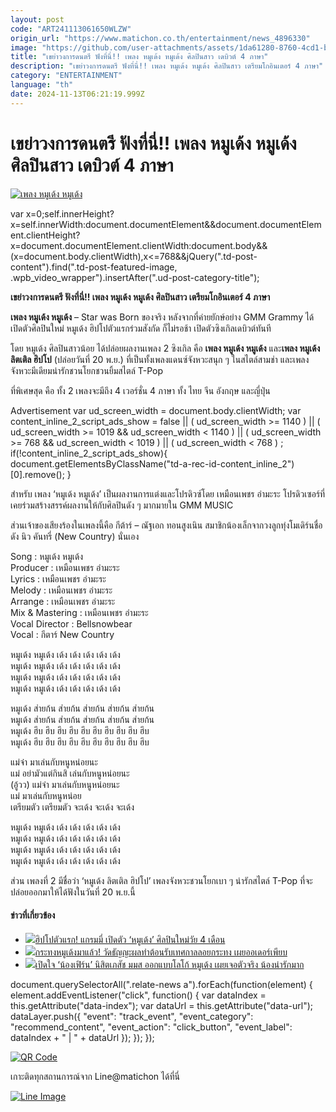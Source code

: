 ```yaml
---
layout: post
code: "ART241113061650WLZW"
origin_url: "https://www.matichon.co.th/entertainment/news_4896330"
image: "https://github.com/user-attachments/assets/1da61280-8760-4cd1-bbe0-9a6bf28dbf4b"
title: "เขย่าวงการดนตรี ฟังที่นี่!! เพลง หมูเด้ง หมูเด้ง ศิลปินสาว เดบิวต์ 4 ภาษา"
description: "เขย่าวงการดนตรี ฟังที่นี่!! เพลง หมูเด้ง หมูเด้ง ศิลปินสาว เตรียมโกอินเตอร์ 4 ภาษา"
category: "ENTERTAINMENT"
language: "th"
date: 2024-11-13T06:21:19.999Z
---
```


# เขย่าวงการดนตรี ฟังที่นี่!! เพลง หมูเด้ง หมูเด้ง ศิลปินสาว เดบิวต์ 4 ภาษา

[![เพลง หมูเด้ง หมูเด้ง](https://www.matichon.co.th/wp-content/uploads/2024/11/sgfh5.jpg "เพลง หมูเด้ง หมูเด้ง")](https://www.matichon.co.th/wp-content/uploads/2024/11/sgfh5.jpg)

var x=0;self.innerHeight?x=self.innerWidth:document.documentElement&&document.documentElement.clientHeight?x=document.documentElement.clientWidth:document.body&&(x=document.body.clientWidth),x<=768&&jQuery(".td-post-content").find(".td-post-featured-image, .wpb\_video\_wrapper").insertAfter(".ud-post-category-title");

**เขย่าวงการดนตรี ฟังที่นี่!! เพลง หมูเด้ง หมูเด้ง ศิลปินสาว เตรียมโกอินเตอร์ 4 ภาษา**

**เพลง หมูเด้ง หมูเด้ง** – Star was Born ของจริง หลังจากที่ค่ายยักษ์อย่าง GMM Grammy ได้เปิดตัวศิลปินใหม่ หมูเด้ง ฮิปโปตัวแรกร่วมสังกัด ก็ไม่รอช้า เปิดตัวซิงเกิลเดบิวต์ทันที

โดย หมูเด้ง ศิลปินสาวน้อย ได้ปล่อยผลงานเพลง 2 ซิงเกิล คือ **เพลง หมูเด้ง หมูเด้ง** และ**เพลง หมูเด้ง ลิตเติล ฮิปโป** (ปล่อยวันที่ 20 พ.ย.) ที่เป็นทั้งเพลงแดนซ์จังหวะสนุก ๆ ในสไตล์สามช่า และเพลงจังหวะมีเดียมน่ารักชวนโยกชวนยิ้มสไตล์ T-Pop

ที่พิเศษสุด คือ ทั้ง 2 เพลงจะมีถึง 4 เวอร์ชั่น 4 ภาษา ทั้ง ไทย จีน อังกฤษ และญี่ปุ่น

Advertisement var ud\_screen\_width = document.body.clientWidth; var content\_inline\_2\_script\_ads\_show = false || ( ud\_screen\_width >= 1140 ) || ( ud\_screen\_width >= 1019 && ud\_screen\_width < 1140 ) || ( ud\_screen\_width >= 768 && ud\_screen\_width < 1019 ) || ( ud\_screen\_width < 768 ) ; if(!content\_inline\_2\_script\_ads\_show){ document.getElementsByClassName("td-a-rec-id-content\_inline\_2")\[0\].remove(); }

สำหรับ เพลง ‘หมูเด้ง หมูเด้ง’ เป็นผลงานการแต่งและโปรดิวซ์โดย เหมือนเพชร อำมะระ โปรดิวเซอร์ที่เคยร่วมสร้างสรรค์ผลงานให้กับศิลปินดัง ๆ มากมายใน GMM MUSIC

ส่วนเจ้าของเสียงร้องในเพลงนี้คือ กีต้าร์ – ณัฐเอก ทอนสูงเนิน สมาชิกน้องเล็กจากวงลูกทุ่งโมเดิร์นชื่อดัง นิว คันทรี่ (New Country) นั่นเอง

Song : หมูเด้ง หมูเด้ง  
Producer : เหมือนเพชร อำมะระ  
Lyrics : เหมือนเพชร อำมะระ  
Melody : เหมือนเพชร อำมะระ  
Arrange : เหมือนเพชร อำมะระ  
Mix & Mastering : เหมือนเพชร อำมะระ  
Vocal Director : Bellsnowbear  
Vocal : กีตาร์ New Country

หมูเด้ง หมูเด้ง เด้ง เด้ง เด้ง เด้ง เด้ง  
หมูเด้ง หมูเด้ง เด้ง เด้ง เด้ง เด้ง เด้ง  
หมูเด้ง หมูเด้ง เด้ง เด้ง เด้ง เด้ง เด้ง  
หมูเด้ง หมูเด้ง เด้ง เด้ง เด้ง เด้ง เด้ง

หมูเด้ง ส่ายก้น ส่ายก้น ส่ายก้น ส่ายก้น ส่ายก้น  
หมูเด้ง ส่ายก้น ส่ายก้น ส่ายก้น ส่ายก้น ส่ายก้น  
หมูเด้ง ฮึบ ฮึบ ฮึบ ฮึบ ฮึบ ฮึบ ฮึบ ฮึบ ฮึบ ฮึบ  
หมูเด้ง ฮึบ ฮึบ ฮึบ ฮึบ ฮึบ ฮึบ ฮึบ ฮึบ ฮึบ ฮึบ

แม่จ๋า มาเล่นกับหนูหน่อยนะ  
แม่ อย่ามัวแต่กินสิ เล่นกับหนูหน่อยนะ  
(อู้วว) แม่จ๋า มาเล่นกับหนูหน่อยนะ  
แม่ มาเล่นกับหนูหน่อย  
เตรียมตัว เตรียมตัว จะเด้ง จะเด้ง จะเด้ง

หมูเด้ง หมูเด้ง เด้ง เด้ง เด้ง เด้ง เด้ง  
หมูเด้ง หมูเด้ง เด้ง เด้ง เด้ง เด้ง เด้ง  
หมูเด้ง หมูเด้ง เด้ง เด้ง เด้ง เด้ง เด้ง  
หมูเด้ง หมูเด้ง เด้ง เด้ง เด้ง เด้ง เด้ง

ส่วน เพลงที่ 2 มีชื่อว่า ‘หมูเด้ง ลิตเติล ฮิปโป’ เพลงจังหวะชวนโยกเบา ๆ น่ารักสไตล์ T-Pop ที่จะปล่อยออกมาให้ได้ฟังในวันที่ 20 พ.ย.นี้

#### ข่าวที่เกี่ยวข้อง

*   [![](https://www.matichon.co.th/wp-content/uploads/2024/11/6854158741หมูเด้ง.jpg)ฮิปโปตัวแรก! แกรมมี่ เปิดตัว ‘หมูเด้ง’ ศิลปินใหม่วัย 4 เดือน](https://www.matichon.co.th/entertainment/news_4896272)
*   [![](https://www.matichon.co.th/wp-content/uploads/2024/11/MooDeng2.jpg)กระทงหมูเด้งมาแล้ว! วัดธัญญะผลทำต้อนรับเทศกาลลอยกระทง เผยออเดอร์เพียบ](https://www.matichon.co.th/social/news_4896184)
*   [![](https://www.matichon.co.th/wp-content/uploads/2024/11/588.jpg)เปิดใจ ‘น้องเฟิร์น’ นิสิตเภสัช มมส ออกแบบโลโก้ หมูเด้ง เผยเจอตัวจริง น้องน่ารักมาก](https://www.matichon.co.th/region/news_4895386)

document.querySelectorAll(".relate-news a").forEach(function(element) { element.addEventListener("click", function() { var dataIndex = this.getAttribute("data-index"); var dataUrl = this.getAttribute("data-url"); dataLayer.push({ "event": "track\_event", "event\_category": "recommend\_content", "event\_action": "click\_button", "event\_label": dataIndex + " | " + dataUrl }); }); });

[![QR Code](https://www.matichon.co.th/wp-content/uploads/2023/07/wob1371z.jpg)](https://lin.ee/ht0nDxX)

เกาะติดทุกสถานการณ์จาก Line@matichon ได้ที่นี่

[![Line Image](https://www.matichon.co.th/wp-content/uploads/2023/07/th.png)](https://lin.ee/ht0nDxX)